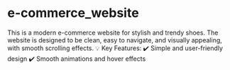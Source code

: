 # e-commerce_website
This is a modern e-commerce website for stylish and trendy shoes. The website is designed to be clean, easy to navigate, and visually appealing, with smooth scrolling effects. 💡 Key Features: ✔️ Simple and user-friendly design ✔️ Smooth animations and hover effects 
